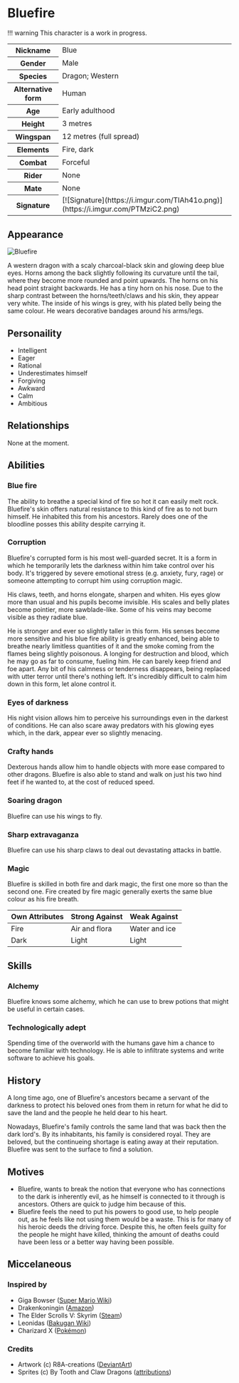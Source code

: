 # Bluefire
!!! warning
    This character is a work in progress.

<table>
  <tr>
    <th>Nickname</th>
    <td>Blue</td>
  </tr>
  <tr>
    <th>Gender</th>
    <td>Male</td>
  </tr>
  <tr>
    <th>Species</th>
    <td>Dragon; Western</td>
  </tr>
  <tr>
    <th>Alternative form</th>
    <td>Human</td>
  </tr>
  <tr>
    <th>Age</th>
    <td>Early adulthood</td>
  </tr>
  <tr>
    <th>Height</th>
    <td>3 metres</td>
  </tr>
  <tr>
    <th>Wingspan</th>
    <td>12 metres (full spread)</td>
  </tr>
  <tr>
    <th>Elements</th>
    <td>Fire, dark</td>
  </tr>
  <tr>
    <th>Combat</th>
    <td>Forceful</td>
  </tr>
  <tr>
    <th>Rider</th>
    <td>None</td>
  </tr>
  <tr>
    <th>Mate</th>
    <td>None</td>
  </tr>
  <tr>
    <th>Signature</th>
    <td>[![Signature](https://i.imgur.com/TlAh41o.png)](https://i.imgur.com/PTMziC2.png)</td>
  </tr>
</table>

## Appearance
![Bluefire](https://i.imgur.com/X7fIwFc.gif)

A western dragon with a scaly charcoal-black skin and glowing deep blue eyes. Horns among the back slightly following its curvature until the tail, where they become more rounded and point upwards. The horns on his head point straight backwards. He has a tiny horn on his nose. Due to the sharp contrast between the horns/teeth/claws and his skin, they appear very white. The inside of his wings is grey, with his plated belly being the same colour. He wears decorative bandages around his arms/legs.

## Personaility
*  Intelligent
*  Eager
*  Rational
*  Underestimates himself
*  Forgiving
*  Awkward
*  Calm
*  Ambitious

## Relationships
None at the moment.

## Abilities
### Blue fire
The ability to breathe a special kind of fire so hot it can easily melt rock. Bluefire's skin offers natural resistance to this kind of fire as to not burn himself. He inhabited this from his ancestors. Rarely does one of the bloodline posses this ability despite carrying it.

### Corruption
Bluefire's corrupted form is his most well-guarded secret. It is a form in which he temporarily lets the darkness within him take control over his body. It's triggered by severe emotional stress (e.g. anxiety, fury, rage) or someone attempting to corrupt him using corruption magic.

His claws, teeth, and horns elongate, sharpen and whiten. His eyes glow more than usual and his pupils become invisible. His scales and belly plates become pointier, more sawblade-like. Some of his veins may become visible as they radiate blue.

He is stronger and ever so slightly taller in this form. His senses become more sensitive and his blue fire ability is greatly enhanced, being able to breathe nearly limitless quantities of it and the smoke coming from the flames being slightly poisonous. A longing for destruction and blood, which he may go as far to consume, fueling him. He can barely keep friend and foe apart. Any bit of his calmness or tenderness disappears, being replaced with utter terror until there's nothing left. It's incredibly difficult to calm him down in this form, let alone control it.

### Eyes of darkness
His night vision allows him to perceive his surroundings even in the darkest of conditions. He can also scare away predators with his glowing eyes which, in the dark, appear ever so slightly menacing.

### Crafty hands
Dexterous hands allow him to handle objects with more ease compared to other dragons. Bluefire is also able to stand and walk on just his two hind feet if he wanted to, at the cost of reduced speed.

### Soaring dragon
Bluefire can use his wings to fly.

### Sharp extravaganza
Bluefire can use his sharp claws to deal out devastating attacks in battle.

### Magic
Bluefire is skilled in both fire and dark magic, the first one more so than the second one. Fire created by fire magic generally exerts the same blue colour as his fire breath.

Own Attributes | Strong Against | Weak Against
--- | --- | ---
Fire | Air and flora | Water and ice
Dark | Light | Light

## Skills
### Alchemy
Bluefire knows some alchemy, which he can use to brew potions that might be useful in certain cases.

### Technologically adept
Spending time of the overworld with the humans gave him a chance to become familiar with technology. He is able to infiltrate systems and write software to achieve his goals.
## History
A long time ago, one of Bluefire's ancestors became a servant of the darkness to protect his beloved ones from them in return for what he did to save the land and the people he held dear to his heart. 

Nowadays, Bluefire's family controls the same land that was back then the dark lord's. By its inhabitants, his family is considered royal. They are beloved, but the continueing shortage is eating away at their reputation. Bluefire was sent to the surface to find a solution.

## Motives
*  Bluefire, wants to break the notion that everyone who has connections to the dark is inherently evil, as he himself is connected to it through is ancestors. Others are quick to judge him because of this.
*  Bluefire feels the need to put his powers to good use, to help people out, as he feels like not using them would be a waste. This is for many of his heroic deeds the driving force. Despite this, he often feels guilty for the people he might have killed, thinking the amount of deaths could have been less or a better way having been possible.

## Miccelaneous
### Inspired by
*  Giga Bowser ([Super Mario Wiki](https://www.mariowiki.com/Giga_Bowser))
*  Drakenkoningin ([Amazon](https://amzn.to/2MZhTNA))
*  The Elder Scrolls V: Skyrim ([Steam](https://store.steampowered.com/app/489830/The_Elder_Scrolls_V_Skyrim_Special_Edition/))
*  Leonidas ([Bakugan Wiki](https://bakugan.wiki/wiki/Leonidas))
*  Charizard X ([Pokémon](https://www.pokemon.com/uk/pokedex/charizard))

### Credits
*  Artwork (c) R8A-creations ([DeviantArt](https://www.deviantart.com/r8a-creations))
*  Sprites (c) By Tooth and Claw Dragons ([attributions](https://btacdragons.com/credits.php))

